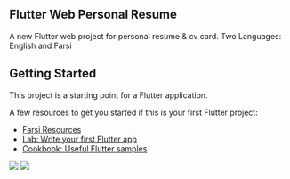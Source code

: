 ## Flutter Web Personal Resume

A new Flutter web project for personal resume & cv card.
Two Languages: English and Farsi

## Getting Started

This project is a starting point for a Flutter application.

A few resources to get you started if this is your first Flutter project:

- [Farsi Resources](https://flutter-learn.ir)
- [Lab: Write your first Flutter app](https://flutter.dev/docs/get-started/codelab)
- [Cookbook: Useful Flutter samples](https://flutter.dev/docs/cookbook)

<img src="https://flutter-learn.ir/wp-content/uploads/2020/01/farsi.png" >
<img src="https://flutter-learn.ir/wp-content/uploads/2020/01/english.png" >
